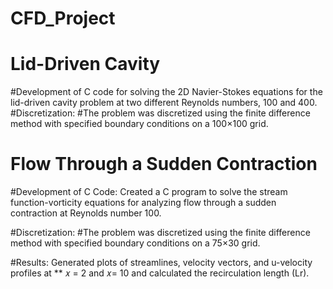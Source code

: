 # CFD_Project

# ****Lid-Driven Cavity****
#Development of C code for solving the 2D Navier-Stokes equations for the lid-driven cavity problem at two different Reynolds numbers, 100 and 400.
#Discretization: 
#The problem was discretized using the finite difference method with specified boundary conditions on a 100×100 grid.


# Flow Through a Sudden Contraction
#Development of C Code: Created a C program to solve the stream function-vorticity equations for analyzing flow through a sudden contraction at Reynolds number 100.

#Discretization: 
#The problem was discretized using the finite difference method with specified boundary conditions on a 75×30 grid.

#Results: Generated plots of streamlines, velocity vectors, and u-velocity profiles at **
𝑥 = 2 and  𝑥= 10 and calculated the recirculation length (Lr).
